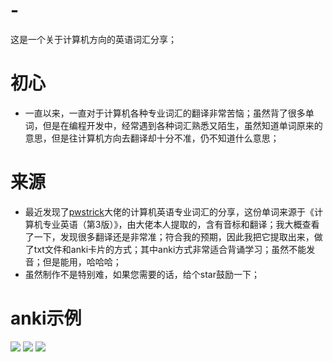 # -
这是一个关于计算机方向的英语词汇分享；

# 初心
- 一直以来，一直对于计算机各种专业词汇的翻译非常苦恼；虽然背了很多单词，但是在编程开发中，经常遇到各种词汇熟悉又陌生，虽然知道单词原来的意思，但是往计算机方向去翻译却十分不准，仍不知道什么意思；
# 来源
- 最近发现了[pwstrick](https://github.com/pwstrick/daily)大佬的计算机英语专业词汇的分享，这份单词来源于《计算机专业英语（第3版）》，由大佬本人提取的，含有音标和翻译；我大概查看了一下，发现很多翻译还是非常准；符合我的预期，因此我把它提取出来，做了txt文件和anki卡片的方式；其中anki方式非常适合背诵学习；虽然不能发音；但是能用，哈哈哈；
- 虽然制作不是特别难，如果您需要的话，给个star鼓励一下；

# anki示例
![](https://gitee.com/mohahaa/image-hosting/raw/master/repository/24506520405e3a7dbfc777835236267-2022-8-25.jpg)
![](https://gitee.com/mohahaa/image-hosting/raw/master/repository/a428b9a5642de2d656410cad12fadde-2022-8-25.jpg)
![](https://gitee.com/mohahaa/image-hosting/raw/master/repository/3e3fb9ab017288f4291c9ab0748c495-2022-8-25.jpg)
